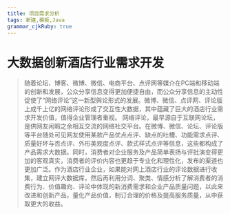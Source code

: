 ```yaml
---
title: 项目需求分析 
tags: 新建,模板,Java
grammar_cjkRuby: true
---
```


# 大数据创新酒店行业需求开发

> 随着论坛、博客、微博、微信、电商平台、点评网等媒介在PC端和移动端的创新和发展，公众分享信息变得更加便捷自由，而公众分享信息的主动性促使了“网络评论”这一新型舆论形式的发展。微博、微信、点评网、评论版上成千上亿的网络评论形成了交互性大数据，其中蕴藏了巨大的酒店行业需求开发价值，值得企业管理者重视。
> 网络评论，最早源自于互联网论坛，是供网友闲暇之余相互交流的网络社交平台。在微博、微信、论坛、评论版等平台随处可见网友使用某款产品优点点评、缺点的吐槽、功能需求点评、质量好坏与否点评、外形美观度点评、款式样式点评等信息，这些都构成了产品需求大数据。同时，消费者对企业服务及产品简单表扬与评批演变得更加的客观真实，消费者的评价内容也更趋于专业化和理性化，发布的渠道也更加广泛。作为酒店行业企业，如果能对网上酒店行业的评论数据进行收集，建立网评大数据库，然后再利用分词、聚类、情感分析了解消费者的消费行为、价值趣向、评论中体现的新消费需求和企业产品质量问题，以此来改进和创新产品，量化产品价值，制订合理的价格及提高服务质量，从中获取更大的收益。

